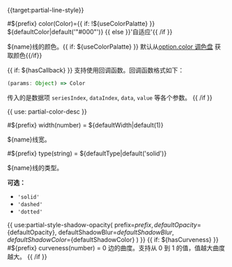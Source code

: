 {{target:partial-line-style}}

#${prefix} color(Color)={{ if: !${useColorPalatte} }} ${defaultColor|default('"#000"')} {{ else }}'自适应'{{ /if }}

${name}线的颜色。{{ if: ${useColorPalatte} }} 默认从[option.color 调色盘](~color) 获取颜色{{/if}}

{{ if: ${hasCallback} }}
支持使用回调函数。回调函数格式如下：
```js
(params: Object) => Color
```
传入的是数据项 `seriesIndex`, `dataIndex`, `data`, `value` 等各个参数。
{{ /if }}

{{ use: partial-color-desc }}

#${prefix} width(number) = ${defaultWidth|default(1)}

${name}线宽。

#${prefix} type(string) = ${defaultType|default('solid')}

${name}线的类型。

**可选：**
+ `'solid'`
+ `'dashed'`
+ `'dotted'`

{{ use:partial-style-shadow-opacity(
    prefix=${prefix},
    defaultOpacity=${defaultOpacity},
    defaultShadowBlur=${defaultShadowBlur},
    defaultShadowColor=${defaultShadowColor}
) }}
{{ if: ${hasCurveness} }}
#${prefix} curveness(number) = 0
边的曲度。支持从 0 到 1 的值，值越大曲度越大。
{{ /if }}

